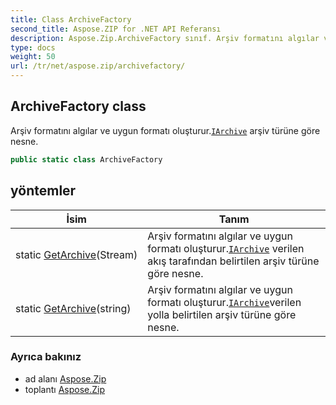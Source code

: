 ```yaml
---
title: Class ArchiveFactory
second_title: Aspose.ZIP for .NET API Referansı
description: Aspose.Zip.ArchiveFactory sınıf. Arşiv formatını algılar ve uygun formatı oluşturur.IArchive arşiv türüne göre nesne.
type: docs
weight: 50
url: /tr/net/aspose.zip/archivefactory/
---
```

## ArchiveFactory class

Arşiv formatını algılar ve uygun formatı oluşturur.[`IArchive`](../iarchive/) arşiv türüne göre nesne.

```csharp
public static class ArchiveFactory
```

## yöntemler

| İsim | Tanım |
| --- | --- |
| static [GetArchive](../../aspose.zip/archivefactory/getarchive/#getarchive)(Stream) | Arşiv formatını algılar ve uygun formatı oluşturur.[`IArchive`](../iarchive/) verilen akış tarafından belirtilen arşiv türüne göre nesne. |
| static [GetArchive](../../aspose.zip/archivefactory/getarchive/#getarchive_1)(string) | Arşiv formatını algılar ve uygun formatı oluşturur.[`IArchive`](../iarchive/)verilen yolla belirtilen arşiv türüne göre nesne. |

### Ayrıca bakınız

* ad alanı [Aspose.Zip](../../aspose.zip/)
* toplantı [Aspose.Zip](../../)



